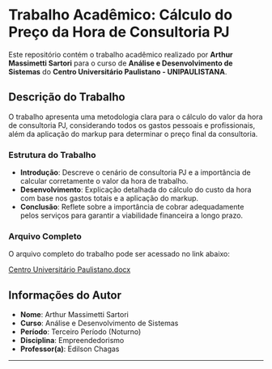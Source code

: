 # Trabalho Acadêmico: Cálculo do Preço da Hora de Consultoria PJ

Este repositório contém o trabalho acadêmico realizado por **Arthur Massimetti Sartori** para o curso de **Análise e Desenvolvimento de Sistemas** do **Centro Universitário Paulistano - UNIPAULISTANA**.

## Descrição do Trabalho

O trabalho apresenta uma metodologia clara para o cálculo do valor da hora de consultoria PJ, considerando todos os gastos pessoais e profissionais, além da aplicação do markup para determinar o preço final da consultoria.

### Estrutura do Trabalho

- **Introdução**: Descreve o cenário de consultoria PJ e a importância de calcular corretamente o valor da hora de trabalho.
- **Desenvolvimento**: Explicação detalhada do cálculo do custo da hora com base nos gastos totais e a aplicação do markup.
- **Conclusão**: Reflete sobre a importância de cobrar adequadamente pelos serviços para garantir a viabilidade financeira a longo prazo.

### Arquivo Completo

O arquivo completo do trabalho pode ser acessado no link abaixo:

[Centro Universitário Paulistano.docx](https://github.com/user-attachments/files/16911784/Centro.Universitario.Paulistano.docx)

## Informações do Autor

- **Nome**: Arthur Massimetti Sartori
- **Curso**: Análise e Desenvolvimento de Sistemas
- **Período**: Terceiro Período (Noturno)
- **Disciplina**: Empreendedorismo
- **Professor(a)**: Edilson Chagas

---
